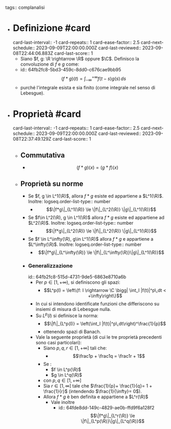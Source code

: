tags:: complanalisi

- # Definizione #card
  card-last-interval:: -1
  card-repeats:: 1
  card-ease-factor:: 2.5
  card-next-schedule:: 2023-09-09T22:00:00.000Z
  card-last-reviewed:: 2023-09-08T22:44:06.883Z
  card-last-score:: 1
	- Siano $f, g: \R \rightarrow \R$ oppure $\C$. Definisco la convoluzione di $f$ e $g$ come:
	- id:: 64fb2fc8-5bd3-459c-8dd0-c676cae9bb95
	  $$(f * g)(t) =\int_{-\infty}^{+\infty} f(t - s) g(s)\,ds$$
	- purché l'integrale esista e sia finito (come integrale nel senso di Lebesgue).
- # Proprietà #card
  card-last-interval:: -1
  card-repeats:: 1
  card-ease-factor:: 2.5
  card-next-schedule:: 2023-09-09T22:00:00.000Z
  card-last-reviewed:: 2023-09-08T22:37:49.129Z
  card-last-score:: 1
	- ##  Commutativa
		- $$(f * g)(x) = (g * f)(x)$$
	- ## Proprietà su norme
		- Se $f, g \in L^1(\R)$, allora $f * g$ esiste ed appartiene a $L^1(\R)$. Inoltre:
		  logseq.order-list-type:: number
			- $$\|f*g\|_{L^1(\R)} \le \|f\|_{L^2(\R)} \|g\|_{L^1(\R)}$$
		- Se $f\in L^2(\R), g \in L^1(\R)$ allora $f * g$ esiste ed appartiene ad $L^2(\R)$. Inoltre:
		  logseq.order-list-type:: number
			- $$\|f*g\|_{L^2(\R)} \le \|f\|_{L^2(\R)} \|g\|_{L^1(\R)}$$
		- Se $f \in L^\infty(\R), g\in L^1(\R)$ allora $f*g$ e appartiene a $L^\infty(\R)$. Inoltre:
		  logseq.order-list-type:: number
			- $$\|f*g\|_{L^\infty(\R)} \le \|f\|_{L^\infty(\R)}\|g\|_{L^1(\R)}$$
		- ### Generalizzazione
		  id:: 64fb2fc8-515d-4731-9de5-6863e8710a6b
			- Per $p\in [1, +\infty)$, si definiscono gli spazi:
				- $$L^p(I) = \left\{f: I \rightarrow \C \bigg| \int_I |f(t)|^p\,dt < +\infty\right\}$$
			- In cui si intendono identificate funzioni che differiscono su insiemi di misura di Lebesgue nulla.
			- Su $L^p(I)$ si definisce la norma:
				- $$\|f\|_{L^p(I)} = \left(\int_I |f(t)|^p\,dt\right)^\frac{1}{p}$$
				- ottenendo spazi di Banach.
			- Vale la seguente proprietà (di cui le tre proprietà precedenti sono casi particolari):
				- Siano $p,q,r \in [1, +∞]$ tali che:
					- $$\frac1p + \frac1q = \frac1r + 1$$
				- Se :
					- $f \in L^p(\R)$
					- $g \in L^q(\R)$
				- con $p, q \in [1, +\infty]$
				- Sia $r \in [1, \infty]$ tale che $\frac{1}{p}+ \frac{1}{q}= 1 + \frac{1}{r}$ (intendendo $\frac{1}{\infty}= 0$).
				- Allora $f * g$ è ben definita e appartiene a $L^r(\R)$
					- Vale inoltre
						- id:: 64fde8dd-149c-4829-ae0b-ffd9f6a128f2
						  $$\|f*g\|_{L^r(\R)} \le \|f\|_{L^p(\R)}\|g\|_{L^q(\R)}$$